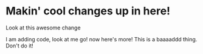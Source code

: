 # Makin' cool changes up in here!

Look at this awesome change

I am adding code, look at me go!
now here's more!
This is a baaaaddd thing. Don't do it!